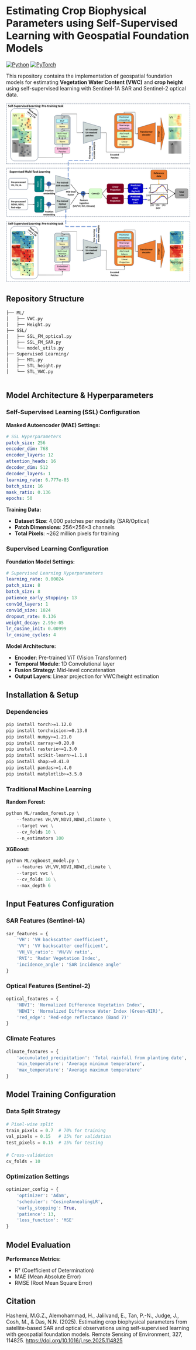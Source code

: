 # Estimating Crop Biophysical Parameters using Self-Supervised Learning with Geospatial Foundation Models

[![Python](https://img.shields.io/badge/python-3.8+-blue.svg)](https://www.python.org/downloads/)
[![PyTorch](https://img.shields.io/badge/PyTorch-1.12+-orange.svg)](https://pytorch.org/)

This repository contains the implementation of geospatial foundation models for estimating **Vegetation Water Content (VWC)** and **crop height** using self-supervised learning with Sentinel-1A SAR and Sentinel-2 optical data.

![Methodology Flowchart](flowchart.png)

## **Repository Structure**

```
├── ML/                           
│   ├── VWC.py            
│   ├── Height.py                  
├── SSL/          
│   ├── SSL_FM_optical.py                
│   ├── SSL_FM_SAR.py                 
│   └── model_utils.py           
├── Supervised Learning/                          
│   ├── MTL.py          
│   ├── STL_height.py        
│   └── STL_VWC.py    
          
```

## **Model Architecture & Hyperparameters**

### Self-Supervised Learning (SSL) Configuration

**Masked Autoencoder (MAE) Settings:**
```yaml
# SSL Hyperparameters
patch_size: 256
encoder_dim: 768
encoder_layers: 12
attention_heads: 16
decoder_dim: 512
decoder_layers: 1
learning_rate: 6.777e-05
batch_size: 16
mask_ratio: 0.136
epochs: 50
```

**Training Data:**
- **Dataset Size**: 4,000 patches per modality (SAR/Optical)
- **Patch Dimensions**: 256×256×3 channels
- **Total Pixels**: ~262 million pixels for training

### Supervised Learning Configuration

**Foundation Model Settings:**
```yaml
# Supervised Learning Hyperparameters
learning_rate: 0.00024
patch_size: 8
batch_size: 8
patience_early_stopping: 13
conv1d_layers: 1
conv1d_size: 1024
dropout_rate: 0.136
weight_decay: 2.95e-05
lr_cosine_init: 0.00999
lr_cosine_cycles: 4
```

**Model Architecture:**
- **Encoder**: Pre-trained ViT (Vision Transformer)
- **Temporal Module**: 1D Convolutional layer
- **Fusion Strategy**: Mid-level concatenation
- **Output Layers**: Linear projection for VWC/height estimation

## **Installation & Setup**

### Dependencies
```bash
pip install torch>=1.12.0
pip install torchvision>=0.13.0
pip install numpy>=1.21.0
pip install xarray>=0.20.0
pip install rasterio>=1.3.0
pip install scikit-learn>=1.1.0
pip install shap>=0.41.0
pip install pandas>=1.4.0
pip install matplotlib>=3.5.0
```

### Traditional Machine Learning

**Random Forest:**
```python
python ML/random_forest.py \
    --features VH,VV,NDVI,NDWI,climate \
    --target vwc \
    --cv_folds 10 \
    --n_estimators 100
```

**XGBoost:**
```python
python ML/xgboost_model.py \
    --features VH,VV,NDVI,NDWI,climate \
    --target vwc \
    --cv_folds 10 \
    --max_depth 6
```

## **Input Features Configuration**

### SAR Features (Sentinel-1A)
```python
sar_features = {
    'VH': 'VH backscatter coefficient',
    'VV': 'VV backscatter coefficient', 
    'VH_VV_ratio': 'VH/VV ratio',
    'RVI': 'Radar Vegetation Index',
    'incidence_angle': 'SAR incidence angle'
}
```

### Optical Features (Sentinel-2)
```python
optical_features = {
    'NDVI': 'Normalized Difference Vegetation Index',
    'NDWI': 'Normalized Difference Water Index (Green-NIR)',
    'red_edge': 'Red-edge reflectance (Band 7)'
}
```

### Climate Features
```python
climate_features = {
    'accumulated_precipitation': 'Total rainfall from planting date',
    'min_temperature': 'Average minimum temperature',
    'max_temperature': 'Average maximum temperature'
}
```

## **Model Training Configuration**

### Data Split Strategy
```python
# Pixel-wise split
train_pixels = 0.7  # 70% for training
val_pixels = 0.15   # 15% for validation  
test_pixels = 0.15  # 15% for testing

# Cross-validation
cv_folds = 10
```

### Optimization Settings
```python
optimizer_config = {
    'optimizer': 'Adam',
    'scheduler': 'CosineAnnealingLR',
    'early_stopping': True,
    'patience': 13,
    'loss_function': 'MSE'
}
```

## **Model Evaluation**

**Performance Metrics:**
- R² (Coefficient of Determination)
- MAE (Mean Absolute Error)
- RMSE (Root Mean Square Error)

## **Citation**
Hashemi, M.G.Z., Alemohammad, H., Jalilvand, E., Tan, P.-N., Judge, J., Cosh, M., & Das, N.N. (2025). Estimating crop biophysical parameters from satellite-based SAR and optical observations using self-supervised learning with geospatial foundation models. Remote Sensing of Environment, 327, 114825. https://doi.org/10.1016/j.rse.2025.114825

